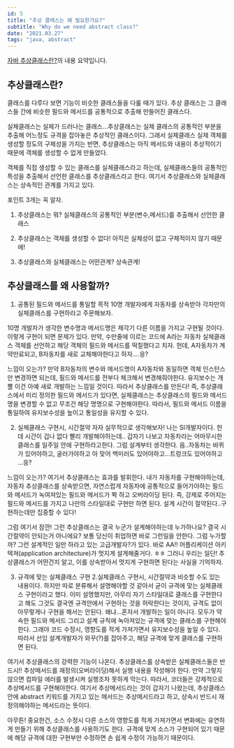```yaml
---
id: 5
title: "추상 클래스는 왜 필요한가요?"
subtitle: "Why do we need abstract class?"
date: "2021.03.27"
tags: "java, abstract"
---
```


[자바 추상클래스란?](https://limkydev.tistory.com/188)의 내용 요약입니다.

## 추상클래스란?
클래스를 다루다 보면 기능이 비슷한 클래스들을 다룰 때가 있다. 추상 클래스는 그 클래스들 간에 비슷한 필드와 메서드를 공통적으로 추출해 만들어진 클래스다.

실체클래스는 실체가 드러나는 클래스...추상클래스는 실체 클래스의 공통적인 부분을 추출해 어느정도 규격을 잡아놓은 추상적인 클래스이다. 그래서 실체클래스 실제 객체를 생성할 정도의 구체성을 가지는 반면, 추상클래스는 아직 메서드와 내용이 추상적이기 때문에 객체를 생성할 수 없게 만들었다.

객체를 직접 생성할 수 있는 클래스를 실체클래스라고 하는데, 실체클래스들의 공통적인 특성을 추출해서 선언한 클래스를 추상클래스라고 한다. 여기서 추상클래스와 실체클래스는 상속적인 관계를 가지고 있다.
 
포인트 3개는 꼭 알자.

1. 추상클래스는 뭐? 실체클래스의 공통적인 부분(변수,메서드)를 추출해서 선언한 클래스

2. 추상클래스는 객체를 생성할 수 없다! 아직은 실체성이 없고 구체적이지 않기 때문에!

3. 추상클래스와 실체클래스는 어떤관계? 상속관계!

## 추상클래스를 왜 사용할까?

1. 공통된 필드와 메서드를 통일할 목적
10명 개발자에게 자동차를 상속받아 각자만의 실체클래스를 구현하라고 주문해보자.

10명 개발자가 생각한 변수명과 메서드명은 제각기 다른 이름을 가지고 구현될 것이다. 이렇게 구현이 되면 문제가 있다. 만약, 수만줄에 이르는 코드에 A라는 자동차 실체클래스 객체를 선언하고 해당 객체의 필드와 메서드를 떡칠했다고 치자. 헌데, A자동차가 계약만료되고, B자동차를 새로 교체해야한다고 하자....응?
 

느낌이 오는가? 만약 B자동차의 변수와 메서드명이 A자동차와 동일하면 객체 인스턴스만 변경하면 되는데, 필드와 메서드를 전부다 체크해서 변경해줘야한다. 유지보수는 개뿔 이건 아예 새로 개발하는 느낌일 것이다. 따라서 추상클래스를 만든다! 즉, 추상클래스에서 미리 정의한 필드와 메서드가 있다면, 실체클래스는 추상클래스의 필드와 메서드명을 변경할 수 없고 무조건 해당 명명으로 구현해야한다. 따라서, 필드와 메서드 이름을 통일하여 유지보수성을 높이고 통일성을 유지할 수 있다.

2. 실체클래스 구현시, 시간절약
자자 실무적으로 생각해보자! 나는 SI개발자이다. 헌데 시간이 겁나 없다 빨리 개발해야하는데.. 갑자기 나보고 자동차라는 어마무시한 클래스를 일주일 안에 구현하라고한다. 그럼 설계부터 생각한다. 음..자동차는 바퀴가 있어야하고, 굴러가야하고 아 맞어 백미러도 있어야하고...트렁크도 있어야하고 ...응?

느낌이 오는가? 여기서 추상클래스는 효과를 발휘한다. 내가 자동차를 구현해야하는데, 자동차 추상클래스를 상속받으면, 자연스럽게 자동차에 공통적으로 들어가야하는 필드와 메서드가 녹여져있는 필드와 메서드가 똭 하고 오버라이딩 된다. 즉, 강제로 주어지는 필드와 메서드를 가지고 나만의 스타일대로 구현만 하면 된다. 설계 시간이 절약된다..구현하는데만 집중할 수 있다!

그럼 여기서 잠깐! 그런 추상클래스는 결국 누군가 설계해야하는데 누가하나요? 결국 시간절약이 안되는거 아니에요? 보통 당신이 취업하면 바로 그런일을 안한다. 그럼 누가할까? 그런 설계적인 일만 하라고 있는 고급개발자?가 있다. 바로 AA!! 어플리케이션 아키텍쳐(application architecture)가 멋지게 설계해줄거다. ㅎㅎ 그러니 우리는 일단! 추상클래스가 어떤건지 알고, 이를 상속받아서 멋지게 구현하면 된다는 사실을 기억하자.

3. 규격에 맞는 실체클래스 구현
2.실체클래스 구현시, 시간절약과 비슷할 수도 있는 내용이다. 하지만 따로 분류해서 설명해야할 것 같아서 굳이 규격에 맞는 실체클래스 구현이라고 했다. 이미 설명했지만, 아무리 자기 스타일대로 클래스를 구현한다고 해도 그것도 결국엔 규격안에서 구현하는 것을 허락한다는 것이지, 규격도 없이 아무렇게나 구현을 해서는 안된다. 왜냐...혼자서 개발하는 일이 아니다. 모두가 약속한 필드와 메서드 그리고 설계 규칙에 녹아져있는 규격에 맞는 클래스를 구현해야한다. 그래야 코드 수정시, 영향도를 적게 가져가면서 유지보수성을 높일 수 있다. 따라서 선임 설계개발자가 와꾸(?)를 잡아주고, 해당 규격에 맞게 클래스를 구현하면 된다. 

여기서 추상클래스의 강력한 기능이 나온다. 추상클래스를 상속받은 실체클래스들은 반드시!! 추상메서드를 재정의(오버라이딩)해서 실행 내용을 작성해야 한다. 만약 그렇지 않으면 컴파일 에러를 발생시켜 실행조차 못하게 막는다. 따라서, 코더들은 강제적으로 추상메서드를 구현해야한다. 여기서 추상메서드라는 것이 갑자기 나왔는데, 추상클래스 안에 abstract 키워드를 가지고 있는 메서드는 추상메서드라고 하고, 상속시 반드시 재정의해야하는 메서드라는 뜻이다.  

아무튼! 중요한건, 소스 수정시 다른 소스의 영향도를 적게 가져가면서 변화에는 유연하게 만들기 위해 추상클래스를 사용하기도 한다. 규격에 맞게 소스가 구현되어 있기 때문에 해당 규격에 대한 구현부만 수정하면 손 쉽게 수정이 가능하기 때문이다.